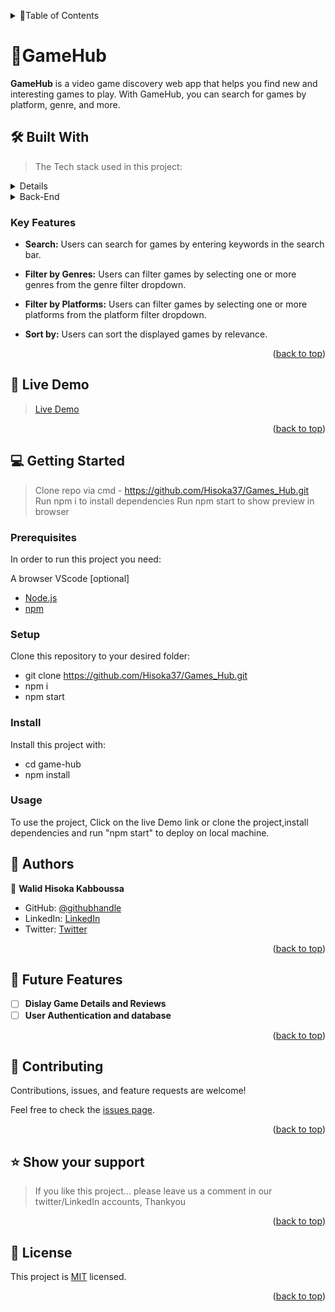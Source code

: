 <a name="readme-top"></a>

<details>
<summary>📗Table of Contents</summary>
  
- [📖 About the Project](#about-project)
  - [🛠 Built With](#built-with)
    - [Key Features](#key-features)
  - [🚀 Live Demo](#live-demo)
- [💻 Getting Started](#getting-started)
  - [Setup](#setup)
  - [Prerequisites](#prerequisites)
  - [Install](#install)
  - [Usage](#usage)
- [👥 Authors](#authors)
- [🔭 Future Features](#future-features)
- [🤝 Contributing](#contributing)
- [⭐️ Show your support](#support)
- [🙏 Acknowledgements](#acknowledgements)
- [📝 License](#license)
</details>

# 🤖GameHub <a name="about-project"></a>

> 
**GameHub** is a video game discovery web app that helps you find new and interesting games to play. With GameHub, you can search for games by platform, genre, and more.


## 🛠 Built With <a name="built-with">
> The Tech stack used in this project:

<details>
  <summary>Front-End</summary>
  <ul>
    <li><a href="https://react.dev/">React.js</a></li>
    <li><a href="https://www.typescriptlang.org/">TypeScript</a></li>
    <li><a href="https://chakra-ui.com/">ChakraUI</a></li>
  </ul>
</details>

<details>
  <summary>Back-End</summary>
  <ul>
    <li><a href="">Axios</a></li>
    <li><a href="https://rawg.io/">API</a></li>
  </ul>
</details>


### Key Features <a name="key-features"></a>


- <b>Search:</b> Users can search for games by entering keywords in the search bar.

- <b>Filter by Genres:</b> Users can filter games by selecting one or more genres from the genre filter dropdown.

- <b>Filter by Platforms:</b> Users can filter games by selecting one or more platforms from the platform filter dropdown.

- <b>Sort by:</b> Users can sort the displayed games by relevance.


<p align="right">(<a href="#readme-top">back to top</a>)</p>


## 🚀 Live Demo <a name="live-demo"></a>

> [Live Demo](https://game-fz03ur1w1-hisoka37.vercel.app/)

<p align="right">(<a href="#readme-top">back to top</a>)</p>

## 💻 Getting Started <a name="getting-started"></a>

>  Clone repo via cmd - https://github.com/Hisoka37/Games_Hub.git
> Run npm i to install dependencies
> Run npm start to show preview in browser
### Prerequisites


In order to run this project you need:

A browser
VScode [optional]
- [Node.js](https://nodejs.org/en)
- [npm](https://www.npmjs.com/)


### Setup

Clone this repository to your desired folder:
- git clone https://github.com/Hisoka37/Games_Hub.git
- npm i
- npm start

### Install

Install this project with:

- cd game-hub
- npm install

### Usage


To use the project, Click on the live Demo link or clone the project,install dependencies and run "npm start" to deploy on local machine.



## 👥 Authors <a name="authors"></a>

>
👤 **Walid Hisoka Kabboussa**
- GitHub: [@githubhandle](https://github.com/Hisoka37)
- LinkedIn: [LinkedIn](https://www.linkedin.com/in/walidkb/)
- Twitter: [Twitter](https://twitter.com/kbwalid9)

<p align="right">(<a href="#readme-top">back to top</a>)</p>



## 🔭 Future Features <a name="future-features"></a>


- [ ] **Dislay Game Details and Reviews**
- [ ] **User Authentication and database**

<p align="right">(<a href="#readme-top">back to top</a>)</p>



## 🤝 Contributing <a name="contributing"></a>

Contributions, issues, and feature requests are welcome!

Feel free to check the [issues page](../../issues/).

<p align="right">(<a href="#readme-top">back to top</a>)</p>



## ⭐️ Show your support <a name="support"></a>

> If you like this project... please leave us a comment in our twitter/LinkedIn accounts, Thankyou

<p align="right">(<a href="#readme-top">back to top</a>)</p>

## 📝 License <a name="license"></a>

This project is [MIT](./LICENSE) licensed.

<p align="right">(<a href="#readme-top">back to top</a>)</p>
